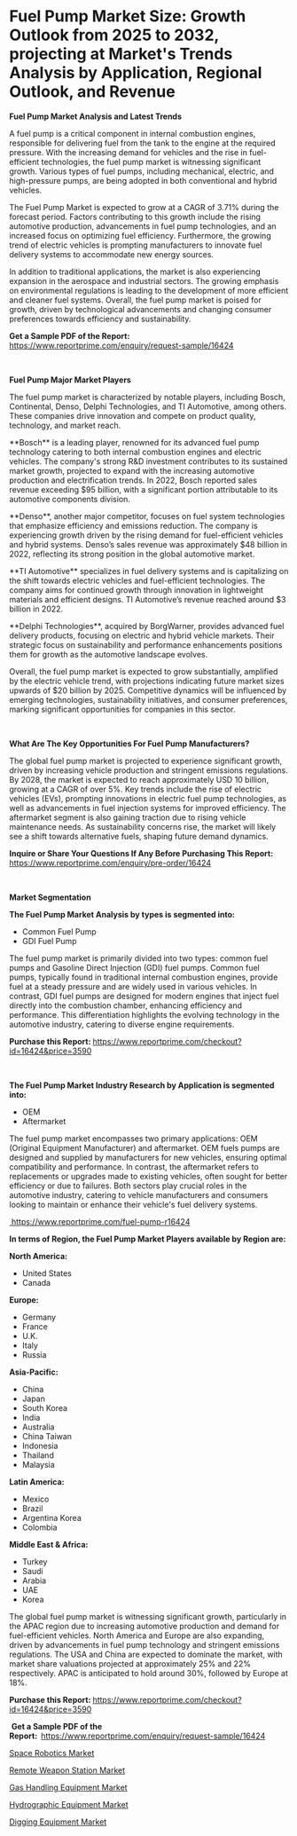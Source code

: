 <p><h1>Fuel Pump Market Size: Growth Outlook from 2025 to 2032, projecting at Market's Trends Analysis by Application, Regional Outlook, and Revenue</h1></p><p><strong>Fuel Pump Market Analysis and Latest Trends</strong></p>
<p><p>A fuel pump is a critical component in internal combustion engines, responsible for delivering fuel from the tank to the engine at the required pressure. With the increasing demand for vehicles and the rise in fuel-efficient technologies, the fuel pump market is witnessing significant growth. Various types of fuel pumps, including mechanical, electric, and high-pressure pumps, are being adopted in both conventional and hybrid vehicles.</p><p>The Fuel Pump Market is expected to grow at a CAGR of 3.71% during the forecast period. Factors contributing to this growth include the rising automotive production, advancements in fuel pump technologies, and an increased focus on optimizing fuel efficiency. Furthermore, the growing trend of electric vehicles is prompting manufacturers to innovate fuel delivery systems to accommodate new energy sources.</p><p>In addition to traditional applications, the market is also experiencing expansion in the aerospace and industrial sectors. The growing emphasis on environmental regulations is leading to the development of more efficient and cleaner fuel systems. Overall, the fuel pump market is poised for growth, driven by technological advancements and changing consumer preferences towards efficiency and sustainability.</p></p>
<p><strong>Get a Sample PDF of the Report:&nbsp;</strong> <a href="https://www.reportprime.com/enquiry/request-sample/16424?utm_campaign=3446&utm_medium=2&utm_source=Github&utm_content=ia&utm_term=17032025&utm_id=fuel-pump">https://www.reportprime.com/enquiry/request-sample/16424</a></p>
<p>&nbsp;</p>
<p><strong>Fuel Pump Major Market Players</strong></p>
<p><p>The fuel pump market is characterized by notable players, including Bosch, Continental, Denso, Delphi Technologies, and TI Automotive, among others. These companies drive innovation and compete on product quality, technology, and market reach.</p><p>**Bosch** is a leading player, renowned for its advanced fuel pump technology catering to both internal combustion engines and electric vehicles. The company's strong R&D investment contributes to its sustained market growth, projected to expand with the increasing automotive production and electrification trends. In 2022, Bosch reported sales revenue exceeding $95 billion, with a significant portion attributable to its automotive components division.</p><p>**Denso**, another major competitor, focuses on fuel system technologies that emphasize efficiency and emissions reduction. The company is experiencing growth driven by the rising demand for fuel-efficient vehicles and hybrid systems. Denso’s sales revenue was approximately $48 billion in 2022, reflecting its strong position in the global automotive market.</p><p>**TI Automotive** specializes in fuel delivery systems and is capitalizing on the shift towards electric vehicles and fuel-efficient technologies. The company aims for continued growth through innovation in lightweight materials and efficient designs. TI Automotive’s revenue reached around $3 billion in 2022.</p><p>**Delphi Technologies**, acquired by BorgWarner, provides advanced fuel delivery products, focusing on electric and hybrid vehicle markets. Their strategic focus on sustainability and performance enhancements positions them for growth as the automotive landscape evolves.</p><p>Overall, the fuel pump market is expected to grow substantially, amplified by the electric vehicle trend, with projections indicating future market sizes upwards of $20 billion by 2025. Competitive dynamics will be influenced by emerging technologies, sustainability initiatives, and consumer preferences, marking significant opportunities for companies in this sector.</p></p>
<p>&nbsp;</p>
<p><strong>What Are The Key Opportunities For Fuel Pump Manufacturers?</strong></p>
<p><p>The global fuel pump market is projected to experience significant growth, driven by increasing vehicle production and stringent emissions regulations. By 2028, the market is expected to reach approximately USD 10 billion, growing at a CAGR of over 5%. Key trends include the rise of electric vehicles (EVs), prompting innovations in electric fuel pump technologies, as well as advancements in fuel injection systems for improved efficiency. The aftermarket segment is also gaining traction due to rising vehicle maintenance needs. As sustainability concerns rise, the market will likely see a shift towards alternative fuels, shaping future demand dynamics.</p></p>
<p><strong>Inquire or Share Your Questions If Any Before Purchasing This Report:</strong> <a href="https://www.reportprime.com/enquiry/pre-order/16424?utm_campaign=3446&utm_medium=2&utm_source=Github&utm_content=ia&utm_term=17032025&utm_id=fuel-pump">https://www.reportprime.com/enquiry/pre-order/16424</a></p>
<p>&nbsp;</p>
<p><strong>Market Segmentation</strong></p>
<p><strong>The Fuel Pump Market Analysis by types is segmented into:</strong></p>
<p><ul><li>Common Fuel Pump</li><li>GDI Fuel Pump</li></ul></p>
<p><p>The fuel pump market is primarily divided into two types: common fuel pumps and Gasoline Direct Injection (GDI) fuel pumps. Common fuel pumps, typically found in traditional internal combustion engines, provide fuel at a steady pressure and are widely used in various vehicles. In contrast, GDI fuel pumps are designed for modern engines that inject fuel directly into the combustion chamber, enhancing efficiency and performance. This differentiation highlights the evolving technology in the automotive industry, catering to diverse engine requirements.</p></p>
<p><strong>Purchase this Report:&nbsp;</strong><a href="https://www.reportprime.com/checkout?id=16424&price=3590&utm_campaign=3446&utm_medium=2&utm_source=Github&utm_content=ia&utm_term=17032025&utm_id=fuel-pump">https://www.reportprime.com/checkout?id=16424&price=3590</a></p>
<p>&nbsp;</p>
<p><strong>The Fuel Pump Market Industry Research by Application is segmented into:</strong></p>
<p><ul><li>OEM</li><li>Aftermarket</li></ul></p>
<p><p>The fuel pump market encompasses two primary applications: OEM (Original Equipment Manufacturer) and aftermarket. OEM fuels pumps are designed and supplied by manufacturers for new vehicles, ensuring optimal compatibility and performance. In contrast, the aftermarket refers to replacements or upgrades made to existing vehicles, often sought for better efficiency or due to failures. Both sectors play crucial roles in the automotive industry, catering to vehicle manufacturers and consumers looking to maintain or enhance their vehicle's fuel delivery systems.</p></p>
<p><a href="https://www.reportprime.com/fuel-pump-r16424?utm_campaign=3446&utm_medium=2&utm_source=Github&utm_content=ia&utm_term=17032025&utm_id=fuel-pump">&nbsp;https://www.reportprime.com/fuel-pump-r16424</a></p>
<p><strong>In terms of Region, the Fuel Pump Market Players available by Region are:</strong></p>
<p>
    <p> <strong> North America: </strong>
        <ul>
            <li>United States</li>
            <li>Canada</li>
        </ul>
        </p> 
    <p> <strong> Europe: </strong>
        <ul>
            <li>Germany</li>
            <li>France</li>
            <li>U.K.</li>
            <li>Italy</li>
            <li>Russia</li>
        </ul>
        </p> 
    <p> <strong> Asia-Pacific: </strong>
        <ul>
            <li>China</li>
            <li>Japan</li>
            <li>South Korea</li>
            <li>India</li>
            <li>Australia</li>
            <li>China Taiwan</li>
            <li>Indonesia</li>
            <li>Thailand</li>
            <li>Malaysia</li>
        </ul>
        </p> 
    <p> <strong> Latin America: </strong>
        <ul>
            <li>Mexico</li>
            <li>Brazil</li>
            <li>Argentina Korea</li>
            <li>Colombia</li>
        </ul>
        </p> 
    <p> <strong> Middle East & Africa: </strong>
        <ul>
            <li>Turkey</li>
            <li>Saudi</li>
            <li>Arabia</li>
            <li>UAE</li>
            <li>Korea</li>
        </ul>
    </p>
    </p>
<p><p>The global fuel pump market is witnessing significant growth, particularly in the APAC region due to increasing automotive production and demand for fuel-efficient vehicles. North America and Europe are also expanding, driven by advancements in fuel pump technology and stringent emissions regulations. The USA and China are expected to dominate the market, with market share valuations projected at approximately 25% and 22% respectively. APAC is anticipated to hold around 30%, followed by Europe at 18%.</p></p>
<p><strong>Purchase this Report: </strong><a href="https://www.reportprime.com/checkout?id=16424&price=3590&utm_campaign=3446&utm_medium=2&utm_source=Github&utm_content=ia&utm_term=17032025&utm_id=fuel-pump">https://www.reportprime.com/checkout?id=16424&price=3590</a></p>
<p>&nbsp;<strong>Get a Sample PDF of the Report:&nbsp;&nbsp;</strong><a href="https://www.reportprime.com/enquiry/request-sample/16424?utm_campaign=3446&utm_medium=2&utm_source=Github&utm_content=ia&utm_term=17032025&utm_id=fuel-pump">https://www.reportprime.com/enquiry/request-sample/16424</a></p>
<p><strong></strong></p>
<p><p><a href="https://www.linkedin.com/pulse/space-robotics-market-size-share-analysis-2025-2032-lhtte?utm_campaign=3446&utm_medium=2&utm_source=Github&utm_content=ia&utm_term=17032025&utm_id=fuel-pump">Space Robotics Market</a></p><p><a href="https://www.linkedin.com/pulse/remote-weapon-station-market-size-analysis-2025-2032-deployment-h0sqe?utm_campaign=3446&utm_medium=2&utm_source=Github&utm_content=ia&utm_term=17032025&utm_id=fuel-pump">Remote Weapon Station Market</a></p><p><a href="https://www.linkedin.com/pulse/gas-handling-equipment-market-trends-analysis-size-share-competitive-cwole?utm_campaign=3446&utm_medium=2&utm_source=Github&utm_content=ia&utm_term=17032025&utm_id=fuel-pump">Gas Handling Equipment Market</a></p><p><a href="https://www.linkedin.com/pulse/hydrographic-equipment-market-growth-forecast-20252032-ahyye?utm_campaign=3446&utm_medium=2&utm_source=Github&utm_content=ia&utm_term=17032025&utm_id=fuel-pump">Hydrographic Equipment Market</a></p><p><a href="https://www.linkedin.com/pulse/detailed-digging-equipment-market-report-2025-2032-technology-qqdke?utm_campaign=3446&utm_medium=2&utm_source=Github&utm_content=ia&utm_term=17032025&utm_id=fuel-pump">Digging Equipment Market</a></p></p>